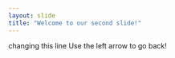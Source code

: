 ```yaml
---
layout: slide
title: "Welcome to our second slide!"
---
```

changing this line
Use the left arrow to go back!
